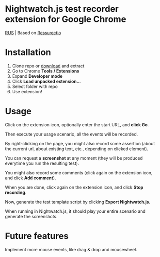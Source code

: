 Nightwatch.js test recorder extension for Google Chrome
===========

[RUS](README-RUS.md) | Based on [Ressurectio](https://github.com/ebrehault/resurrectio.git)

Installation
============

1. Clone repo or [download](https://github.com/JyotiShir/nightwatchjs-test-recorder/archive/master.zip) and extract
1. Go to Chrome **Tools / Extensions**
1. Expand **Developer mode**
1. Click **Load unpacked extension...**
1. Select folder with repo
1. Use extension!

Usage
=====

Click on the extension icon, optionally enter the start URL, and **click Go**.

Then execute your usage scenario, all the events will be recorded.

By right-clicking on the page, you might also record some assertion (about the
current url, about existing text, etc., depending on clicked element).

You can request a **screenshot** at any moment (they will be produced everytime
you run the resulting test).

You might also record some comments (click again on the extension icon, and
click **Add comment**).

When you are done, click again on the extension icon, and
click **Stop recording**.

Now, generate the test template script by clicking **Export Nightwatch.js**.

When running in Nightwatch.js, it should play your entire scenario and generate the screenshots.

Future features
===============

Implement more mouse events, like drag & drop and mousewheel.

